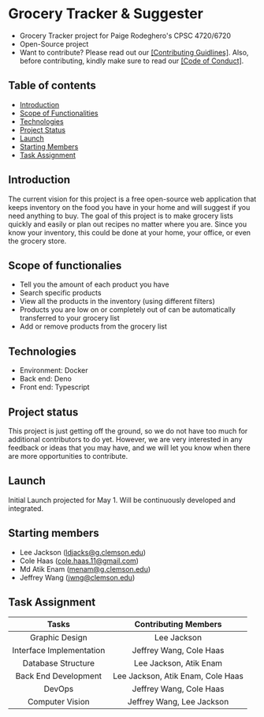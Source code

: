 # Grocery Tracker & Suggester
* Grocery Tracker project for Paige Rodeghero's CPSC 4720/6720
* Open-Source project
* Want to contribute? Please read out our [[Contributing Guidlines]](CONTRIBUTING.md). Also, before contributing, kindly make sure to read our  [[Code of Conduct]](CODE_OF_CONDUCT.md).


## Table of contents
* [Introduction](#introduction)
* [Scope of Functionalities](#scope-of-functionalies)
* [Technologies](#technologies)
* [Project Status](#project-status)
* [Launch](#launch)
* [Starting Members](#starting-members)
* [Task Assignment](#task-assignment)

## Introduction
The current vision for this project is a free open-source web application that keeps inventory on the food you have in your home and will suggest if you need anything to buy. The goal of this project is to make grocery lists quickly and easily or plan out recipes no matter where you are. Since you know your inventory, this could be done at your home, your office, or even the grocery store. 

## Scope of functionalies
* Tell you the amount of each product you have
* Search specific products
* View all the products in the inventory (using different filters)
* Products you are low on or completely out of can be automatically transferred to your grocery list
* Add or remove products from the grocery list
	
## Technologies
* Environment: Docker
* Back end: Deno
* Front end: Typescript
	
## Project status
This project is just getting off the ground, so we do not have too much for additional contributors to do yet. However, we are very interested in any feedback or ideas that you may have, and we will let you know when there are more opportunities to contribute.

## Launch
Initial Launch projected for May 1. Will be continuously developed and integrated.

## Starting members
* Lee Jackson (ldjacks@g.clemson.edu)
* Cole Haas (cole.haas.11@gmail.com)
* Md Atik Enam (menam@g.clemson.edu)
* Jeffrey Wang (jwng@clemson.edu)

## Task Assignment
| Tasks     | Contributing Members |
| :---:        |    :----:   |
| Graphic Design      | Lee Jackson       |
| Interface Implementation   | Jeffrey Wang, Cole Haas        |
| Database Structure | Lee Jackson, Atik Enam |
| Back End Development | Lee Jackson, Atik Enam, Cole Haas |
| DevOps | Jeffrey Wang, Cole Haas |
| Computer Vision | Jeffrey Wang, Lee Jackson |
